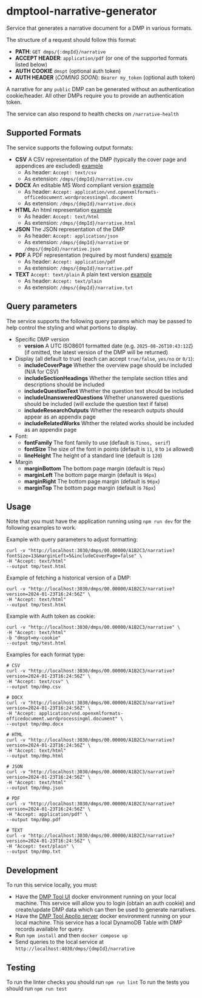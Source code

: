 # dmptool-narrative-generator
Service that generates a narrative document for a DMP in various formats. 

The structure of a request should follow this format: 
- **PATH**: `GET dmps/{:dmpId}/narrative`
- **ACCEPT HEADER**: `application/pdf` (or one of the supported formats listed below)
- **AUTH COOKIE** `dmspt` (optional auth token)
- **AUTH HEADER** (_COMING SOON_): `Bearer my_token` (optional auth token)

A narrative for any `public` DMP can be generated without an authentication cookie/header. All other DMPs require you to provide an authentication token.

The service can also respond to health checks on `/narrative-health`

## Supported Formats

The service supports the following output formats:
- **CSV** A CSV representation of the DMP (typically the cover page and appendices are excluded) [example]()
  - As header: `Accept: text/csv`
  - As extension: `/dmps/{dmpId}/narrative.csv`
- **DOCX** An editable MS Word compliant version [example]()
  - As header: `Accept: application/vnd.openxmlformats-officedocument.wordprocessingml.document`
  - As extension: `/dmps/{dmpId}/narrative.docx`
- **HTML** An html representation [example](https://dmptool.org/plans/51258/export?format=html&export%5Bform%5D=true&phase_id=&export%5Bproject_details%5D=true&export%5Bsection_headings%5D=true&export%5Bquestion_text%5D=true&export%5Bunanswered_questions%5D=true&export%5Bresearch_outputs%5D=true&export%5Brelated_identifiers%5D=true&export%5Bformatting%5D%5Bfont_face%5D=Tinos%2C+serif&export%5Bformatting%5D%5Bfont_size%5D=11&export%5Bformatting%5D%5Bmargin%5D%5Btop%5D=25&export%5Bformatting%5D%5Bmargin%5D%5Bbottom%5D=25&export%5Bformatting%5D%5Bmargin%5D%5Bleft%5D=25&export%5Bformatting%5D%5Bmargin%5D%5Bright%5D=25&button=)
  - As header: `Accept: text/html`
  - As extension: `/dmps/{dmpId}/narrative.html`
- **JSON** The JSON representation of the DMP
  - As header: `Accept: application/json`
  - As extension: `/dmps/{dmpId}/narrative` or `/dmps/{dmpId}/narrative.json` 
- **PDF** A PDF representation (required by most funders) [example](https://dmptool.org/plans/51258/export.pdf?export%5Bpub%5D=true&export%5Bquestion_headings%5D=true)
  - As header: `Accept: application/pdf`
  - As extension: `/dmps/{dmpId}/narrative.pdf`
- **TEXT** `Accept: text/plain` A plain text version [example]()
  - As header: `Accept: text/plain`
  - As extension: `/dmps/{dmpId}/narrative.txt`

## Query parameters

The service supports the following query params which may be passed to help control the styling and what portions to display.
- Specific DMP version
  - **version** A UTC ISO8601 formatted date (e.g. `2025-08-26T10:43:12Z`) (if omitted, the latest version of the DMP will be returned) 
- Display (all default to true) (each can accept `true/false`, `yes/no` or `0/1`):
  - **includeCoverPage** Whether the overview page should be included (N/A for CSV)
  - **includeSectionHeadings** Whether the template section titles and descriptions should be included
  - **includeQuestionText** Whether the question text should be included
  - **includeUnansweredQuestions** Whether unanswered questions should be included (will exclude the question text if false)
  - **includeResearchOutputs** Whether the research outputs should appear as an appendix page
  - **includeRelatedWorks** Whther the related works should be included as an appendix page
- Font:
  - **fontFamily** The font family to use (default is `Tinos, serif`)
  - **fontSize** The size of the font in points (default is `11`, `8` to `14` allowed)
  - **lineHeight** The height of a standard line (default is `120`)
- Margin
  - **marginBottom** The bottom page margin (default is `76px`)
  - **marginLeft** The bottom page margin (default is `96px`)
  - **marginRight** The bottom page margin (default is `96px`)
  - **marginTop** The bottom page margin (default is `76px`)

## Usage

Note that you must have the application running using `npm run dev` for the following examples to work.

Example with query parameters to adjust formatting:
```shell
curl -v "http://localhost:3030/dmps/00.00000/A1B2C3/narrative?fontSize=13&marginLeft=5&includeCoverPage=false" \
-H "Accept: text/html" 
--output tmp/test.html
```

Example of fetching a historical version of a DMP:
```shell
curl -v "http://localhost:3030/dmps/00.00000/A1B2C3/narrative?version=2024-01-23T16:24:56Z" \
-H "Accept: text/html"  
--output tmp/test.html
```

Example with Auth token as cookie:
```shell
curl -v "http://localhost:3030/dmps/00.00000/A1B2C3/narrative" \
-H "Accept: text/html" 
-b "dmspt=my-cookie"  
--output tmp/test.html
```

Examples for each format type:
```shell
# CSV
curl -v "http://localhost:3030/dmps/00.00000/A1B2C3/narrative?version=2024-01-23T16:24:56Z" \
-H "Accept: text/csv" \
--output tmp/dmp.csv

# DOCX
curl -v "http://localhost:3030/dmps/00.00000/A1B2C3/narrative?version=2024-01-23T16:24:56Z" \
-H "Accept: application/vnd.openxmlformats-officedocument.wordprocessingml.document" \
--output tmp/dmp.docx

# HTML
curl -v "http://localhost:3030/dmps/00.00000/A1B2C3/narrative?version=2024-01-23T16:24:56Z" \
-H "Accept: text/html" 
--output tmp/dmp.html  

# JSON
curl -v "http://localhost:3030/dmps/00.00000/A1B2C3/narrative?version=2024-01-23T16:24:56Z" \
-H "Accept: text/html" 
--output tmp/dmp.json

# PDF
curl -v "http://localhost:3030/dmps/00.00000/A1B2C3/narrative?version=2024-01-23T16:24:56Z" \
-H "Accept: application/pdf" \
--output tmp/dmp.pdf

# TEXT
curl -v "http://localhost:3030/dmps/00.00000/A1B2C3/narrative?version=2024-01-23T16:24:56Z" \
-H "Accept: text/plain" \
--output tmp/dmp.txt
```

## Development

To run this service locally, you must: 
- Have the [DMP Tool UI](https://github.com/CDLUC3/dmsp_frontend_prototype) docker environment running on your local machine. This service will allow you to login (obtain an auth cookie) and create/update DMP data which can then be used to generate narratives.
- Have the [DMP Tool Apollo server](https://github.com/CDLUC3/dmsp_backend_prototype) docker environment running on your local machine. This service has a local DynamoDB Table with DMP records available for query.
- Run `npm install` and then `docker compose up`
- Send queries to the local service at `http://localhost:4030/dmps/{dmpId}/narrative`

## Testing

To run the linter checks you should run `npm run lint`
To run the tests you should run `npm run test`
